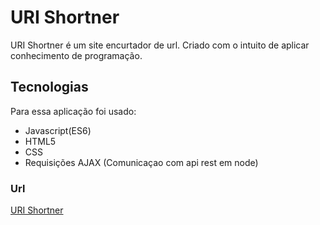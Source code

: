 # URI Shortner

URI Shortner é um site encurtador de url. Criado com o intuito de aplicar conhecimento de programação. 

## Tecnologias

Para essa aplicação foi usado: 
  - Javascript(ES6)
  - HTML5
  - CSS
  - Requisições AJAX (Comunicaçao com api rest em node)
  
  
  ### Url
  [URI Shortner](https://mateusdreher.github.io/app.urishortner/)
